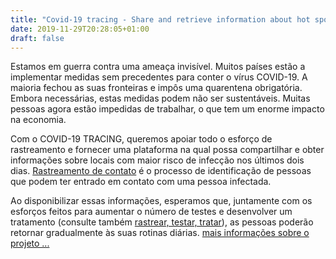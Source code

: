 ```yaml
---
title: "Covid-19 tracing - Share and retrieve information about hot spots"
date: 2019-11-29T20:28:05+01:00
draft: false
---
```


Estamos em guerra contra uma ameaça invisível. Muitos países estão a implementar medidas sem precedentes para conter o vírus COVID-19. A maioria fechou as suas fronteiras e impôs uma quarentena obrigatória. Embora necessárias, estas medidas podem não ser sustentáveis. Muitas pessoas agora estão impedidas de trabalhar, o que tem um enorme impacto na economia.

Com o COVID-19 TRACING, queremos apoiar todo o esforço de rastreamento e fornecer uma plataforma na qual possa compartilhar e obter informações sobre locais com maior risco de infecção nos últimos dois dias. [Rastreamento de contato](https://en.wikipedia.org/wiki/Contact_tracing) é o processo de identificação de pessoas que podem ter entrado em contato com uma pessoa infectada.

Ao disponibilizar essas informações, esperamos que, juntamente com os esforços feitos para aumentar o número de testes e desenvolver um tratamento (consulte também [rastrear, testar, tratar](https://www.theguardian.com/world/2020/mar/13/who-urges-countries-to-track-and-trace-every-covid-19-case)), as pessoas poderão retornar gradualmente às suas rotinas diárias. [mais informações sobre o projeto ...](/pt/about)
